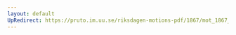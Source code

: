 ```yaml
---
layout: default
UpRedirect: https://pruto.im.uu.se/riksdagen-motions-pdf/1867/mot_1867__fk__9/mot_1867__fk__9-001.pdf
---
```

